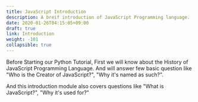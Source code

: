 ```yaml
---
title: JavaScript Introduction
description: A breif introduction of JavaScript Programming language.
date: 2020-01-26T04:15:05+09:00
draft: true
link: Introduction
weight: -101
collapsible: true
---
```


Before Starting our Python Tutorial, First we will know about the History of JavaScript Programming Language. And will answer few basic question like "Who is the Creator of JavaScript?", "Why it's named as such?".

And this introduction module also covers questions like "What is JavaScript?", "Why it's used for?"